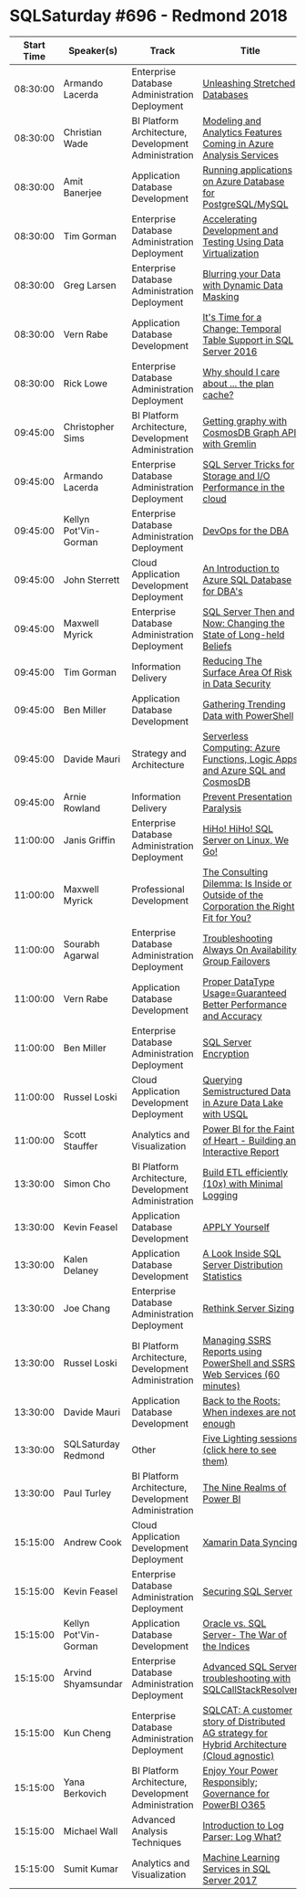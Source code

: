 # SQLSaturday #696 - Redmond 2018
Start Time|Speaker(s)|Track|Title
---|---|---|---
08:30:00|Armando Lacerda|Enterprise Database Administration  Deployment|[Unleashing Stretched Databases](68856.md)
08:30:00|Christian Wade|BI Platform Architecture, Development  Administration|[Modeling and Analytics Features Coming in Azure Analysis Services](68905.md)
08:30:00|Amit Banerjee|Application  Database Development|[Running applications on Azure Database for PostgreSQL/MySQL](69262.md)
08:30:00|Tim Gorman|Enterprise Database Administration  Deployment|[Accelerating Development and Testing Using Data Virtualization](71285.md)
08:30:00|Greg Larsen|Enterprise Database Administration  Deployment|[Blurring your Data with Dynamic Data Masking](71678.md)
08:30:00|Vern Rabe|Application  Database Development|[It's Time for a Change: Temporal Table Support in SQL Server 2016](71718.md)
08:30:00|Rick Lowe|Enterprise Database Administration  Deployment|[Why should I care about ... the plan cache?](71897.md)
09:45:00|Christopher Sims|BI Platform Architecture, Development  Administration|[Getting graphy with CosmosDB Graph API with Gremlin](68811.md)
09:45:00|Armando Lacerda|Enterprise Database Administration  Deployment|[SQL Server Tricks for Storage and I/O Performance in the cloud](68854.md)
09:45:00|Kellyn Pot'Vin-Gorman|Enterprise Database Administration  Deployment|[DevOps for the DBA](69384.md)
09:45:00|John Sterrett|Cloud Application Development  Deployment|[An Introduction to Azure SQL Database for DBA's](69589.md)
09:45:00|Maxwell Myrick|Enterprise Database Administration  Deployment|[SQL Server Then and Now: Changing the State of Long-held Beliefs](70088.md)
09:45:00|Tim Gorman|Information Delivery|[Reducing The Surface Area Of Risk in Data Security](71286.md)
09:45:00|Ben Miller|Application  Database Development|[Gathering Trending Data with PowerShell](71725.md)
09:45:00|Davide Mauri|Strategy and Architecture|[Serverless Computing: Azure Functions, Logic Apps and Azure SQL and CosmosDB](71803.md)
09:45:00|Arnie Rowland|Information Delivery|[Prevent Presentation Paralysis](73671.md)
11:00:00|Janis Griffin|Enterprise Database Administration  Deployment|[HiHo! HiHo! SQL Server on Linux, We Go!](69914.md)
11:00:00|Maxwell Myrick|Professional Development|[The Consulting Dilemma:  Is Inside or Outside of the Corporation the Right Fit for You?](70089.md)
11:00:00|Sourabh Agarwal|Enterprise Database Administration  Deployment|[Troubleshooting Always On Availability Group Failovers](70779.md)
11:00:00|Vern Rabe|Application  Database Development|[Proper DataType Usage=Guaranteed Better Performance and Accuracy](71719.md)
11:00:00|Ben Miller|Enterprise Database Administration  Deployment|[SQL Server Encryption](71727.md)
11:00:00|Russel Loski|Cloud Application Development  Deployment|[Querying Semistructured Data in Azure Data Lake with USQL](71821.md)
11:00:00|Scott Stauffer|Analytics and Visualization|[Power BI for the Faint of Heart - Building an Interactive Report](73889.md)
13:30:00|Simon Cho|BI Platform Architecture, Development  Administration|[Build ETL efficiently (10x) with Minimal Logging](69056.md)
13:30:00|Kevin Feasel|Application  Database Development|[APPLY Yourself](69286.md)
13:30:00|Kalen Delaney|Application  Database Development|[A Look Inside SQL Server Distribution Statistics](71491.md)
13:30:00|Joe Chang|Enterprise Database Administration  Deployment|[Rethink Server Sizing](71624.md)
13:30:00|Russel Loski|BI Platform Architecture, Development  Administration|[Managing SSRS Reports using PowerShell and SSRS Web Services  (60 minutes)](71820.md)
13:30:00|Davide Mauri|Application  Database Development|[Back to the Roots: When indexes are not enough](71832.md)
13:30:00|SQLSaturday Redmond|Other|[Five Lighting sessions (click here to see them)](72628.md)
13:30:00|Paul Turley|BI Platform Architecture, Development  Administration|[The Nine Realms of Power BI](72922.md)
15:15:00|Andrew Cook|Cloud Application Development  Deployment|[Xamarin Data Syncing](68927.md)
15:15:00|Kevin Feasel|Enterprise Database Administration  Deployment|[Securing SQL Server](69289.md)
15:15:00|Kellyn Pot'Vin-Gorman|Application  Database Development|[Oracle vs. SQL Server-  The War of the Indices](69385.md)
15:15:00|Arvind Shyamsundar|Enterprise Database Administration  Deployment|[Advanced SQL Server troubleshooting with SQLCallStackResolver](69949.md)
15:15:00|Kun Cheng|Enterprise Database Administration  Deployment|[SQLCAT: A customer story of Distributed AG strategy for Hybrid Architecture (Cloud agnostic)](70006.md)
15:15:00|Yana Berkovich|BI Platform Architecture, Development  Administration|[Enjoy Your Power Responsibly; Governance for PowerBI  O365](70494.md)
15:15:00|Michael Wall|Advanced Analysis Techniques|[Introduction to Log Parser: Log What?](71744.md)
15:15:00|Sumit Kumar|Analytics and Visualization|[Machine Learning Services in SQL Server 2017](74016.md)
